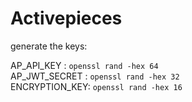# Activepieces
generate the keys:

AP_API_KEY : ```openssl rand -hex 64```  
AP_JWT_SECRET : ```openssl rand -hex 32```  
ENCRYPTION_KEY: ```openssl rand -hex 16```  